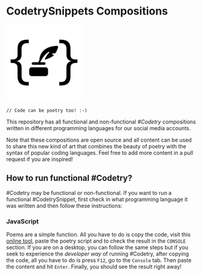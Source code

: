 # CodetrySnippets Compositions
![CodetrySnippets](https://github.com/CodetrySnippets/Compositions/blob/main/logos/CodetrySnippetsLogoBlack.png?raw=true)

`// Code can be poetry too! :-)`

This repository has all functional and non-functional *#Codetry* compositions written in different programming languages for our social media accounts.

Note that these compositions are open source and all content can be used to share this new kind of art that combines the beauty of poetry with the syntax of popular coding languages. Feel free to add more content in a pull request if you are inspired!

## How to run functional #Codetry?

#Codetry may be functional or non-functional. If you want to run a functional #CodetrySnippet, first check in what programming language it was written and then follow these instructions:

### JavaScript

Poems are a simple function. All you have to do is copy the code, visit this [online tool](https://playcode.io/javascript/), paste the poetry script and to check the result in the `CONSOLE` section. If you are on a desktop, you can follow the same steps but if you seek to experience the *developer way* of running #Codetry, after copying the code, all you have to do is press `F12`, go to the `Console` tab. Then paste the content and hit `Enter`. Finally, you should see the result right away!
